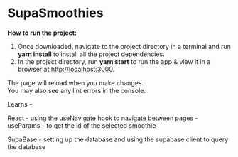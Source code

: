 # SupaSmoothies

**How to run the project:**

1. Once downloaded, navigate to the project directory in a terminal and run **yarn install** to install all the project dependencies.
2. In the project directory, run **yarn start** to run the app & view it in a browser at [http://localhost:3000](http://localhost:3000).

The page will reload when you make changes.\
You may also see any lint errors in the console.

Learns -

React - using the useNavigate hook to navigate between pages
      - useParams - to get the id of the selected smoothie
      
SupaBase - setting up the database and using the supabase client to query the database